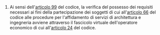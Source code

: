 1. Ai sensi dell'[articolo 99](/index.html?article=articolo-99&version=1) del codice, la verifica del possesso dei requisiti necessari ai fini della partecipazione dei soggetti di cui all'[articolo 66](/index.html?article=articolo-66&version=1) del codice alle procedure per l'affidamento di servizi di architettura e ingegneria avviene attraverso il fascicolo virtuale dell'operatore economico di cui all'[articolo 24](/index.html?article=articolo-24&version=1) del codice.
